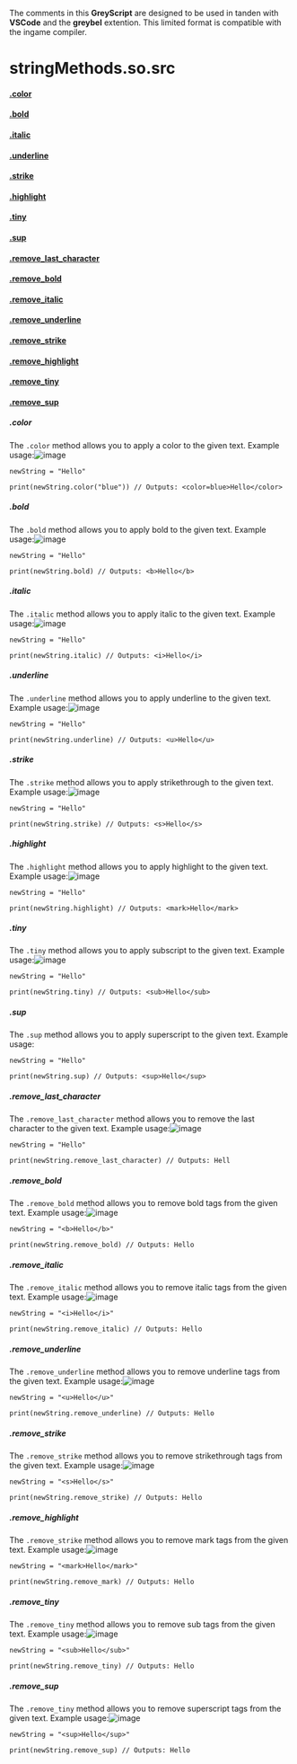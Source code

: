 The comments in this **GreyScript** are designed to be used in tanden with **VSCode** and the **greybel** extention.  This limited format is compatible with the ingame compiler.

# stringMethods.so.src
  #### [.color](#color)
  #### [.bold](#bold)
  #### [.italic](#italic)
  #### [.underline](#underline)
  #### [.strike](#strike)
  #### [.highlight](#highlight)
  #### [.tiny](#tiny)
  #### [.sup](#sup)
  #### [.remove_last_character](#remove_last_character)
  #### [.remove_bold](#remove_bold)
  #### [.remove_italic](#remove_italic)
  #### [.remove_underline](#remove_underline)
  #### [.remove_strike](#remove_strike)
  #### [.remove_highlight](#remove_highlight)
  #### [.remove_tiny](#remove_tiny)
  #### [.remove_sup](#remove_sup)

  ##### .color
The `.color` method allows you to apply a color to the given text. Example usage:![image](https://github.com/user-attachments/assets/1df01792-5749-4076-bc71-7a4c6e4e45cd)
```
newString = "Hello"

print(newString.color("blue")) // Outputs: <color=blue>Hello</color>
```

  ##### .bold
The `.bold` method allows you to apply bold to the given text. Example usage:![image](https://github.com/user-attachments/assets/1125b1a9-3884-415c-992b-13b07b22e0e5)
```
newString = "Hello"

print(newString.bold) // Outputs: <b>Hello</b>
```

  ##### .italic
The `.italic` method allows you to apply italic to the given text. Example usage:![image](https://github.com/user-attachments/assets/31e5f53a-1560-4bf0-be13-9b7b5a4c23df)
```
newString = "Hello"

print(newString.italic) // Outputs: <i>Hello</i>
```

  ##### .underline
The `.underline` method allows you to apply underline to the given text. Example usage:![image](https://github.com/user-attachments/assets/801251ed-5cbc-432f-93e8-a298ee50bc4d)
```
newString = "Hello"

print(newString.underline) // Outputs: <u>Hello</u>
```

  ##### .strike
The `.strike` method allows you to apply strikethrough to the given text. Example usage:![image](https://github.com/user-attachments/assets/ae49ab0a-bd0b-4252-85e0-24b698f75db7)
```
newString = "Hello"

print(newString.strike) // Outputs: <s>Hello</s>
```

  ##### .highlight
The `.highlight` method allows you to apply highlight to the given text. Example usage:![image](https://github.com/user-attachments/assets/83f429b3-1296-47a7-ae3f-c00c238631c4)
```
newString = "Hello"

print(newString.highlight) // Outputs: <mark>Hello</mark>
```

  ##### .tiny
The `.tiny` method allows you to apply subscript to the given text. Example usage:![image](https://github.com/user-attachments/assets/bc44925e-739a-46ae-8d67-a1b4ece39a86)
```
newString = "Hello"

print(newString.tiny) // Outputs: <sub>Hello</sub>
```
  ##### .sup
The `.sup` method allows you to apply superscript to the given text. Example usage:
```
newString = "Hello"

print(newString.sup) // Outputs: <sup>Hello</sup>
```

  ##### .remove_last_character
The `.remove_last_character` method allows you to remove the last character to the given text. Example usage:![image](https://github.com/user-attachments/assets/794a176d-75b3-4abc-88f0-2c89d22ff4b3)
```
newString = "Hello"

print(newString.remove_last_character) // Outputs: Hell
```

  ##### .remove_bold
The `.remove_bold` method allows you to remove bold tags from the given text. Example usage:![image](https://github.com/user-attachments/assets/1aafa4e7-2181-4242-89b9-27c6065008cd)
```
newString = "<b>Hello</b>"

print(newString.remove_bold) // Outputs: Hello
```

  ##### .remove_italic
The `.remove_italic` method allows you to remove italic tags from the given text. Example usage:![image](https://github.com/user-attachments/assets/1335de93-87ec-4af4-a13c-f6c5b9fa2e40)
```
newString = "<i>Hello</i>"

print(newString.remove_italic) // Outputs: Hello
```

  ##### .remove_underline
The `.remove_underline` method allows you to remove underline tags from the given text. Example usage:![image](https://github.com/user-attachments/assets/9edc210f-b8aa-43c0-a88c-5640478cdd75)
```
newString = "<u>Hello</u>"

print(newString.remove_underline) // Outputs: Hello
```

  ##### .remove_strike
The `.remove_strike` method allows you to remove strikethrough tags from the given text. Example usage:![image](https://github.com/user-attachments/assets/af14cfb9-6dde-4d1a-b58c-54a27611a0da)
```
newString = "<s>Hello</s>"

print(newString.remove_strike) // Outputs: Hello
```

  ##### .remove_highlight
The `.remove_strike` method allows you to remove mark tags from the given text. Example usage:![image](https://github.com/user-attachments/assets/70a2557b-7acf-44d3-8af1-1adf2d7f73d6)
```
newString = "<mark>Hello</mark>"

print(newString.remove_mark) // Outputs: Hello
```

  ##### .remove_tiny
The `.remove_tiny` method allows you to remove sub tags from the given text. Example usage:![image](https://github.com/user-attachments/assets/a65a4085-d7d7-4d39-b947-90181b3ae6e8)
```
newString = "<sub>Hello</sub>"

print(newString.remove_tiny) // Outputs: Hello
```

  ##### .remove_sup
The `.remove_tiny` method allows you to remove superscript tags from the given text. Example usage:![image](https://github.com/user-attachments/assets/27c47d75-875c-4d30-bfe2-181dfb2398d9)
```
newString = "<sup>Hello</sup>"

print(newString.remove_sup) // Outputs: Hello
```
